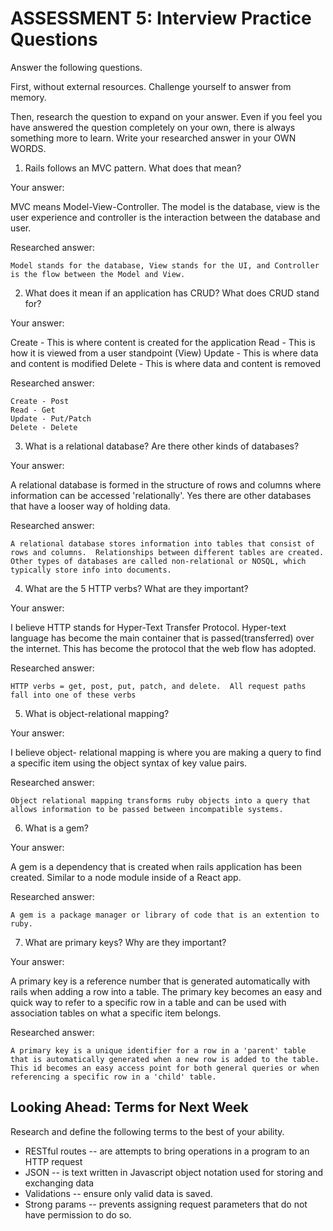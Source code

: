 # ASSESSMENT 5: Interview Practice Questions
Answer the following questions.

First, without external resources. Challenge yourself to answer from memory.

Then, research the question to expand on your answer. Even if you feel you have answered the question completely on your own, there is always something more to learn. Write your researched answer in your OWN WORDS.

1. Rails follows an MVC pattern. What does that mean?

  Your answer:

  MVC means Model-View-Controller.  The model is the database, view is the user experience and controller is the interaction between the database and user.

  Researched answer:

    Model stands for the database, View stands for the UI, and Controller is the flow between the Model and View.  

2. What does it mean if an application has CRUD? What does CRUD stand for?

  Your answer:

  Create - This is where content is created for the application
  Read - This is how it is viewed from a user standpoint (View)
  Update - This is where data and content is modified
  Delete - This is where data and content is removed

  Researched answer:

    Create - Post
    Read - Get
    Update - Put/Patch
    Delete - Delete

3. What is a relational database? Are there other kinds of databases?

  Your answer:

  A relational database is formed in the structure of rows and columns where information can be accessed 'relationally'.  Yes there are other databases that have a looser way of holding data.

  Researched answer:

    A relational database stores information into tables that consist of rows and columns.  Relationships between different tables are created.  Other types of databases are called non-relational or NOSQL, which typically store info into documents.

4. What are the 5 HTTP verbs? What are they important?

  Your answer:

  I believe HTTP stands for Hyper-Text Transfer Protocol.  Hyper-text language has become the main container that is passed(transferred) over the internet.  This has become the protocol that the web flow has adopted.

  Researched answer:

    HTTP verbs = get, post, put, patch, and delete.  All request paths fall into one of these verbs

5. What is object-relational mapping?

  Your answer:

  I believe object- relational mapping is where you are making a query to find a specific item using the object syntax of key value pairs.

  Researched answer:

    Object relational mapping transforms ruby objects into a query that allows information to be passed between incompatible systems.

6. What is a gem?

  Your answer:

  A gem is a dependency that is created when rails application has been created.  Similar to a node module inside of a React app.

  Researched answer:

    A gem is a package manager or library of code that is an extention to ruby.

7. What are primary keys? Why are they important?

  Your answer:

  A primary key is a reference number that is generated automatically with rails when adding a row into a table.  The primary key becomes an easy and quick way to refer to a specific row in a table and can be used with association tables on what a specific item belongs.

  Researched answer:

    A primary key is a unique identifier for a row in a 'parent' table that is automatically generated when a new row is added to the table.  This id becomes an easy access point for both general queries or when referencing a specific row in a 'child' table.

## Looking Ahead: Terms for Next Week

Research and define the following terms to the best of your ability.
- RESTful routes  -- are attempts to bring operations in a program to an HTTP request
- JSON  -- is text written in Javascript object notation used for storing and exchanging data 
- Validations  -- ensure only valid data is saved.
- Strong params  -- prevents assigning request parameters that do not have permission to do so.
